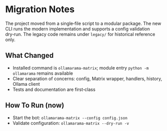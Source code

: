 # Migration Notes

The project moved from a single‑file script to a modular package. The new CLI runs the modern implementation and supports a config validation dry‑run. The legacy code remains under `legacy/` for historical reference only.

## What Changed

- Installed command is `ollamarama-matrix`; module entry `python -m ollamarama` remains available
- Clear separation of concerns: config, Matrix wrapper, handlers, history, Ollama client
- Tests and documentation are first‑class

## How To Run (now)

- Start the bot: `ollamarama-matrix --config config.json`
- Validate configuration: `ollamarama-matrix --dry-run -v`
